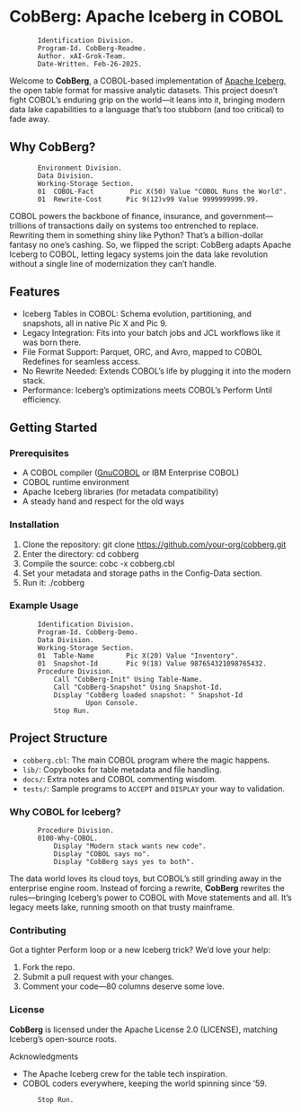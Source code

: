 # CobBerg: Apache Iceberg in COBOL
``` cobol
       Identification Division.
       Program-Id. CobBerg-Readme.
       Author. xAI-Grok-Team.
       Date-Written. Feb-26-2025.
```
Welcome to **CobBerg**, a COBOL-based implementation of [Apache Iceberg](https://iceberg.apache.org/), the open table format for massive analytic datasets. This project doesn’t fight COBOL’s enduring grip on the world—it leans into it, bringing modern data lake capabilities to a language that’s too stubborn (and too critical) to fade away.

## Why CobBerg?
```COBOL
       Environment Division.
       Data Division.
       Working-Storage Section.
       01  COBOL-Fact         Pic X(50) Value "COBOL Runs the World".
       01  Rewrite-Cost      Pic 9(12)v99 Value 9999999999.99.
```
COBOL powers the backbone of finance, insurance, and government—trillions of transactions daily on systems too entrenched to replace. Rewriting them in something shiny like Python? That’s a billion-dollar fantasy no one’s cashing. So, we flipped the script: CobBerg adapts Apache Iceberg to COBOL, letting legacy systems join the data lake revolution without a single line of modernization they can’t handle.

## Features

- Iceberg Tables in COBOL: Schema evolution, partitioning, and snapshots, all in native Pic X and Pic 9.
- Legacy Integration: Fits into your batch jobs and JCL workflows like it was born there.
- File Format Support: Parquet, ORC, and Avro, mapped to COBOL Redefines for seamless access.
- No Rewrite Needed: Extends COBOL’s life by plugging it into the modern stack.
- Performance: Iceberg’s optimizations meets COBOL’s Perform Until efficiency.

## Getting Started

### Prerequisites

- A COBOL compiler ([GnuCOBOL](https://gnucobol.sourceforge.io/) or IBM Enterprise COBOL)
- COBOL runtime environment
- Apache Iceberg libraries (for metadata compatibility)
- A steady hand and respect for the old ways

### Installation

1. Clone the repository:
   git clone https://github.com/your-org/cobberg.git
2. Enter the directory:
   cd cobberg
3. Compile the source:
   cobc -x cobberg.cbl
4. Set your metadata and storage paths in the Config-Data section.
5. Run it:
   ./cobberg

### Example Usage
```COBOL
       Identification Division.
       Program-Id. CobBerg-Demo.
       Data Division.
       Working-Storage Section.
       01  Table-Name        Pic X(20) Value "Inventory".
       01  Snapshot-Id       Pic 9(18) Value 987654321098765432.
       Procedure Division.
           Call "CobBerg-Init" Using Table-Name.
           Call "CobBerg-Snapshot" Using Snapshot-Id.
           Display "CobBerg loaded snapshot: " Snapshot-Id
                   Upon Console.
           Stop Run.
```

## Project Structure

- ```cobberg.cbl```: The main COBOL program where the magic happens.
- ```lib/```: Copybooks for table metadata and file handling.
- ```docs/```: Extra notes and COBOL commenting wisdom.
- ```tests/```: Sample programs to ```ACCEPT``` and ```DISPLAY``` your way to validation.

### Why COBOL for Iceberg?
``` cobol
       Procedure Division.
       0100-Why-COBOL.
           Display "Modern stack wants new code".
           Display "COBOL says no".
           Display "CobBerg says yes to both".
```
The data world loves its cloud toys, but COBOL’s still grinding away in the enterprise engine room. Instead of forcing a rewrite, **CobBerg** rewrites the rules—bringing Iceberg’s power to COBOL with Move statements and all. It’s legacy meets lake, running smooth on that trusty mainframe.

### Contributing

Got a tighter Perform loop or a new Iceberg trick? We’d love your help:
1. Fork the repo.
2. Submit a pull request with your changes.
3. Comment your code—80 columns deserve some love.

### License

**CobBerg** is licensed under the Apache License 2.0 (LICENSE), matching Iceberg’s open-source roots.

Acknowledgments

- The Apache Iceberg crew for the table tech inspiration.
- COBOL coders everywhere, keeping the world spinning since ’59.
``` COBOL
       Stop Run.
``` 